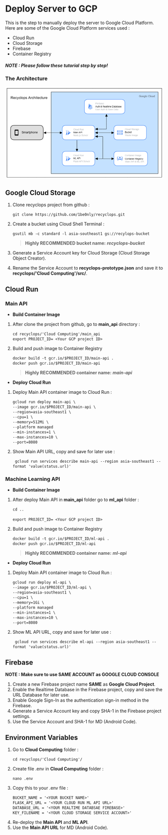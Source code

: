 # Deploy Server to GCP


This is the step to manually deploy the server to Google Cloud Platform. Here are some of the Google Cloud Platform services used :
- Cloud Run
- Cloud Storage
- Firebase
- Container Registry

##### NOTE : Please follow these tutorial step by step!

### The Architecture

![](https://github.com/1be0nly/recyclops/blob/main/doc/recyclops-architecture.png?raw=true)

## Google Cloud Storage

1. Clone recyclops project from github :
    ```
    git clone https://github.com/1be0nly/recyclops.git
    ```
2. Create a bucket using Cloud Shell Terminal :
    ```
    gsutil mb -c standard -l asia-southeast1 gs://recylops-bucket
    ```
    >__Highly RECOMMENDED bucket name:__ ***recyclops-bucket***

3. Generate a Service Account key for Cloud Storage (Cloud Storage Object Creator).
4. Rename the Service Account to **recyclops-prototype.json** and save it to **recyclops/'Cloud Computing'/src/**.

## Cloud Run
### Main API

- **Build Container Image**
1. After clone the project from github, go to **main_api** directory :
    ```
    cd recyclops/'Cloud Computing'/main_api
    export PROJECT_ID= <Your GCP project ID>
    ```
2. Build and push image to Container Registry
    ```
    docker build -t gcr.io/$PROJECT_ID/main-api .
    docker push gcr.io/$PROJECT_ID/main-api
    ```
     >__Highly RECOMMENDED container name:__ ***main-api***
- **Deploy Cloud Run**
1. Deploy Main API container image to Cloud Run :
    ```
    gcloud run deploy main-api \
    --image gcr.io/$PROJECT_ID/main-api \
    --region=asia-southeast1 \
    --cpu=1 \
    --memory=512Mi \
    --platform managed
    --min-instances=1 \
    --max-instances=10 \
    --port=8080
    ```
2. Show Main API URL, copy and save for later use :
    ```
     gcloud run services describe main-api --region asia-southeast1 --format 'value(status.url)'
    ```
    
### Machine Learning API
- **Build Container Image**
1. After deploy Main API in **main_api** folder go to **ml_api** folder :
    ```
    cd ..
    
    export PROJECT_ID= <Your GCP project ID>
    ```
2. Build and push image to Container Registry
    ```
    docker build -t gcr.io/$PROJECT_ID/ml-api .
    docker push gcr.io/$PROJECT_ID/ml-api
    ```
    >__Highly RECOMMENDED container name:__ ***ml-api***
- **Deploy Cloud Run**
1. Deploy Main API container image to Cloud Run :
    ```
    gcloud run deploy ml-api \
    --image gcr.io/$PROJECT_ID/ml-api \
    --region=asia-southeast1 \
    --cpu=1 \
    --memory=1Gi \
    --platform managed
    --min-instances=1 \
    --max-instances=10 \
    --port=8080
    ```
2. Show ML API URL, copy and save for later use :
    ```
     gcloud run services describe ml-api --region asia-southeast1 --format 'value(status.url)'
    ```

## Firebase

__NOTE : Make sure to use SAME ACCOUNT as GOOGLE CLOUD CONSOLE__
1. Create a new Firebase project name **SAME** as **Google Cloud Project**.
2. Enable the Realtime Database in the Firebase project, copy and save the URL Database for later use.
3. Enable Google Sign-In as the authentication sign-in method in the Firebase.
4. Generate a Service Account key and  copy SHA-1 in the Firebase project settings.
5. Use the Service Account and SHA-1 for MD (Android Code).

## Environment Variables

1. Go to **Cloud Computing** folder :
    ```
    cd recyclops/'Cloud Computing'/
    ```
2. Create file .env in **Cloud Computing** folder :
    ```
    nano .env
    ```
3. Copy this to your .env file :
    ```
    BUCKET_NAME = '<YOUR BUCKET NAME>'
    FLASK_API_URL = '<YOUR CLOUD RUN ML API URL>' 
    DATABASE_URL = '<YOUR REALTIME DATABSAE FIREBASE>' 
    KEY_FILENAME = '<YOUR CLOUD STORAGE SERVICE ACCOUNT>' 
    ```
4. Re-deploy the **Main API** and **ML API**.
5. Use the **Main API URL** for MD (Android Code).
